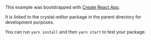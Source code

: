 This example was bootstrapped with [Create React App](https://github.com/facebook/create-react-app).

It is linked to the crystal-editor package in the parent directory for development purposes.

You can run `yarn install` and then `yarn start` to test your package.

